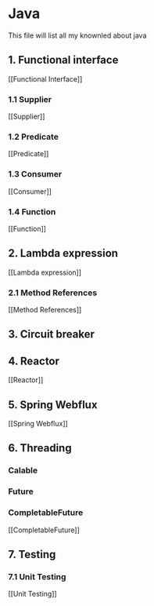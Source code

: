 # Java
This file will list all my knownled about java

## 1. Functional interface
[[Functional Interface]]

### 1.1 Supplier<T>
[[Supplier]]

### 1.2 Predicate
[[Predicate]]

### 1.3 Consumer
[[Consumer]]
### 1.4 Function
[[Function]]


## 2. Lambda expression
[[Lambda expression]]

### 2.1 Method References
[[Method References]]



## 3. Circuit breaker

## 4. Reactor
[[Reactor]] 

## 5. Spring Webflux
[[Spring Webflux]]


## 6. Threading
### Calable
### Future
### CompletableFuture
[[CompletableFuture]]


## 7. Testing
### 7.1 Unit Testing
[[Unit Testing]]